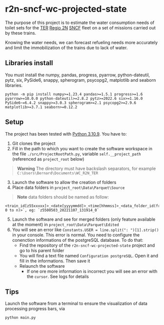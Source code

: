 # r2n-sncf-wc-projected-state
The purpose of this project is to estimate the water consumption needs of toilet sets for the [TER](https://en.wikipedia.org/wiki/Transport_express_r%C3%A9gional) [Regio 2N](https://en.wikipedia.org/wiki/Regio_2N) [SNCF](https://en.wikipedia.org/wiki/SNCF) fleet on a set of missions carried out by these trains.

Knowing the water needs, we can forecast refueling needs more accurately and limit the immobilization of the trains due to lack of water.

## Libraries install
You must install the numpy, pandas, progress, pyarrow, python-dateutil, pytz, six, PySide6, snappy, spherogram, psycopg2, matplotlib and seaborn libraries.
```
python -m pip install numpy>=1.23.4 pandas>=1.5.1 progress>=1.6 pyarrow>=10.0.0 python-dateutil>=2.8.2 pytz>=2022.6 six>=1.16.0 PySide6~=6.4.2 snappy>=3.0.3 spherogram>=2.1 psycopg2>=2.9.6 matplotlib>=3.7.1 seaborn>=0.12.2
```

## Setup
The project has been tested with [Python 3.10.9](https://www.python.org/downloads/release/python-3109/).
You have to:
1. Git clones the project
2. Fill in the path to which you want to create the software workspace in the file `./src/ProjectRootPath.py`, variable  `self.__project_path` (referenced as `project_root` below)
> **Warning** The directory must have backslash separators, for example `C:\Users\Bernard\Documents\WC_R2N_TER`
3. Launch the software to allow the creation of folders
4. Place data folders in `project_root\Data\Parquet\Source`
> **Note** data folders should be named as follow: 
```
<train_id[z55xxxxx]>_<date[yyyymmdd]>_<time[hhmmss]>_<data_folder_id(from 0 to n)>`, eg: `z5500503_20221107_131914_0`
```
5. Launch the software and see for merged folders (only feature available at the moment) in `project_root\Data\Parquet\Edited`
6. You will see an error like `Constants.USER = line.split(": ")[1].strip()` in your console. This error is normal. You need to configure the conenction informations of the postgreSQL database. To do that:
   - Find the repository of the `r2n-sncf-wc-projected-state` project and go to his parent folder
   - You will find a text file named `Configuration postgreSQL`. Open it and fill in the informations. Then save it
   - Relaunch the software
     - If one ore more information is incorrect you will see an error with the `cursor`. See logs for details

## Tips
Launch the software from a terminal to ensure the visualization of data processing progress bars, via
```
python main.py
```
